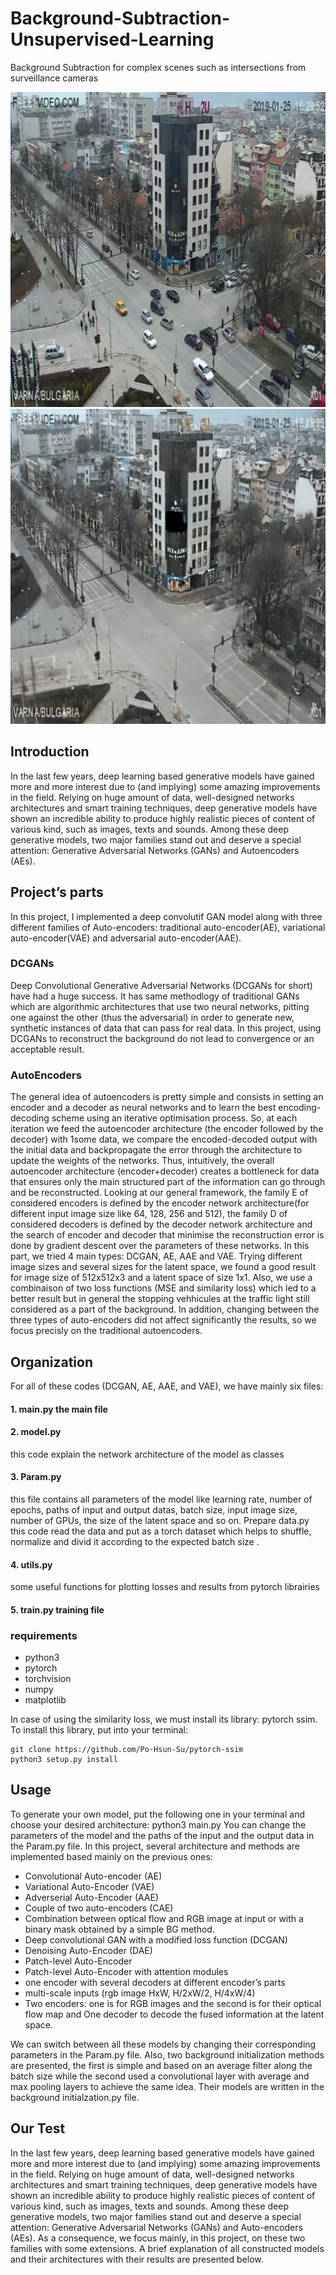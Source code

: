 # Background-Subtraction-Unsupervised-Learning
Background Subtraction for complex scenes such as intersections from surveillance cameras

![](images/0_in.jpg)
![](images/15000_bg.jpg)

## Introduction
In the last few years, deep learning based generative models have gained more and more interest due to (and implying) some amazing improvements in the field. Relying on huge amount of data, well-designed networks architectures and smart training techniques, deep generative models have shown an incredible ability to produce highly realistic pieces of content of various kind, such as images, texts and sounds. Among these deep generative models, two major families stand out and deserve a special attention: Generative Adversarial Networks (GANs) and Autoencoders (AEs).

## Project’s parts
In this project, I implemented a deep convolutif GAN model along with three different families of Auto-encoders: traditional auto-encoder(AE), variational auto-encoder(VAE) and adversarial auto-encoder(AAE).

### DCGANs
Deep Convolutional Generative Adversarial Networks (DCGANs for short) have had a huge success. It has same methodlogy of traditional GANs which are algorithmic architectures that use two neural networks, pitting one against the other (thus the adversarial) in order to generate new, synthetic instances of data that can pass for real data. In this project, using DCGANs to reconstruct the background do not lead to convergence or an acceptable result.

### AutoEncoders
The general idea of autoencoders is pretty simple and consists in setting an encoder and a decoder as neural networks and to learn the best encoding- decoding scheme using an iterative optimisation process. So, at each iteration we feed the autoencoder architecture (the encoder followed by the decoder) with
1some data, we compare the encoded-decoded output with the initial data and backpropagate the error through the architecture to update the weights of the
networks. Thus, intuitively, the overall autoencoder architecture (encoder+decoder) creates a bottleneck for data that ensures only the main structured part
of the information can go through and be reconstructed. Looking at our general framework, the family E of considered encoders is defined by the encoder network architecture(for different input image size like 64, 128, 256 and 512), the family D of considered decoders is defined by the decoder network architecture
and the search of encoder and decoder that minimise the reconstruction error is done by gradient descent over the parameters of these networks.
In this part, we tried 4 main types: DCGAN, AE, AAE and VAE. Trying different image sizes and several sizes for the latent space, we found a good result for image size of 512x512x3 and a latent space of size 1x1. Also, we use a combinaison of two loss functions (MSE and similarity loss) which led to a better result but in general the stopping vehhicules at the traffic light still considered as a part of the background. In addition, changing between the three types of auto-encoders did not affect significantly the results, so we focus precisly on the traditional autoencoders.

## Organization
For all of these codes (DCGAN, AE, AAE, and VAE), we have mainly six files:
#### 1. main.py the main file
#### 2. model.py 
this code explain the network architecture of the model as classes
#### 3. Param.py 
this file contains all parameters of the model like learning rate, number of epochs, paths of input and output datas, batch size, input image size, number of GPUs, the size of the latent space and so on. Prepare data.py this code read the data and put as a torch dataset which helps to shuffle, normalize and divid it according to the expected batch size .
#### 4. utils.py 
some useful functions for plotting losses and results from pytorch librairies
#### 5. train.py training file

### requirements
- python3
- pytorch
- torchvision
- numpy
- matplotlib

In case of using the similarity loss, we must install its library: pytorch ssim. To install this library, put into your terminal:
```
git clone https://github.com/Po-Hsun-Su/pytorch-ssim
python3 setup.py install
```

## Usage
To generate your own model, put the following one in your terminal and choose your desired architecture: python3 main.py
You can change the parameters of the model and the paths of the input and the output data in the Param.py file.
In this project, several architecture and methods are implemented based mainly on the previous ones:
- Convolutional Auto-encoder (AE)
- Variational Auto-Encoder (VAE)
- Adverserial Auto-Encoder (AAE)
- Couple of two auto-encoders (CAE)
- Combination between optical flow and RGB image at input or with a binary mask obtained by a simple BG method.
- Deep convolutional GAN with a modified loss function (DCGAN)
- Denoising Auto-Encoder (DAE)
- Patch-level Auto-Encoder
- Patch-level Auto-Encoder with attention modules
- one encoder with several decoders at different encoder’s parts
- multi-scale inputs (rgb image HxW, H/2xW/2, H/4xW/4)
- Two encoders: one is for RGB images and the second is for their optical flow map and One decoder to decode the fused information at the latent space.

We can switch between all these models by changing their corresponding parameters in the Param.py file.
Also, two background initialization methods are presented, the first is simple and based on an average filter along the batch size while the second used a convolutional layer with average and max pooling layers to achieve the same idea. Their models are written in the background initialzation.py file.

## Our Test
In the last few years, deep learning based generative models have gained more and more interest due to (and implying) some amazing improvements in the field. Relying on huge amount of data, well-designed networks architectures and smart training techniques, deep generative models have shown an incredible ability to produce highly realistic pieces of content of various kind, such as images, texts and sounds. Among these deep generative models, two major families stand out and deserve a special attention: Generative Adversarial Networks (GANs) and Auto-encoders (AEs). As a consequence, we focus mainly, in this project, on these two families with some extensions. A brief explanation of all constructed models and their architectures with their results are presented below.
